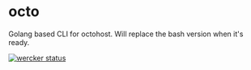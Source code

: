 # octo
Golang based CLI for octohost. Will replace the bash version when it's ready.

[![wercker status](https://app.wercker.com/status/dab3be8105986a6d9ad149df7c784771/m "wercker status")](https://app.wercker.com/project/bykey/dab3be8105986a6d9ad149df7c784771)
